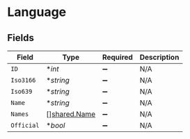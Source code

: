# Language


## Fields

| Field                                               | Type                                                | Required                                            | Description                                         |
| --------------------------------------------------- | --------------------------------------------------- | --------------------------------------------------- | --------------------------------------------------- |
| `ID`                                                | **int*                                              | :heavy_minus_sign:                                  | N/A                                                 |
| `Iso3166`                                           | **string*                                           | :heavy_minus_sign:                                  | N/A                                                 |
| `Iso639`                                            | **string*                                           | :heavy_minus_sign:                                  | N/A                                                 |
| `Name`                                              | **string*                                           | :heavy_minus_sign:                                  | N/A                                                 |
| `Names`                                             | [][shared.Name](../../../pkg/models/shared/name.md) | :heavy_minus_sign:                                  | N/A                                                 |
| `Official`                                          | **bool*                                             | :heavy_minus_sign:                                  | N/A                                                 |